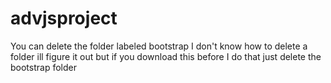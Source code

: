 # advjsproject

You can delete the folder labeled bootstrap I don't know how to delete a folder ill figure it out but if you download
this before I do that just delete the bootstrap folder
